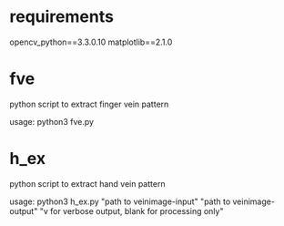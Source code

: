 # requirements 
opencv_python==3.3.0.10
matplotlib==2.1.0

# fve
python script to extract finger vein pattern

usage: python3 fve.py

# h_ex
python script to extract hand vein pattern

usage: python3 h_ex.py "path to veinimage-input" "path to veinimage-output" "v for verbose output, blank for processing only"
